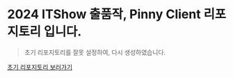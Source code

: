 # 2024 ITShow 출품작, Pinny Client 리포지토리 입니다.
> 초기 리포지토리를 잘못 설정하여, 다시 생성하였습니다. <br/>

[초기 리포지토리 보러가기](http://www.google.co.kr)
